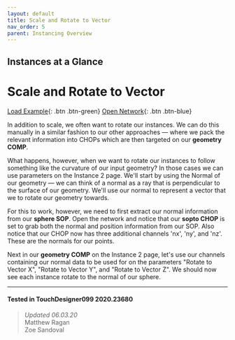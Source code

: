 ```yaml
---
layout: default
title: Scale and Rotate to Vector
nav_order: 5
parent: Instancing Overview
---
```


## Instances at a Glance
# Scale and Rotate to Vector

[Load Example](?remoteTox=https://github.com/mir-lab/touchdesigner-instancing-examples-code/raw/main/tox/001-overview/container_simple_scale_rotate_to_vector.tox){: .btn .btn-green} [Open Network](?openNetwork=True){: .btn .btn-blue}

In addition to scale, we often want to rotate our instances. We can do this manually in a similar fashion to our other approaches — where we pack the relevant information into CHOPs which are then targeted on our **geometry COMP**. 

What happens, however, when we want to rotate our instances to follow something like the curvature of our input geometry? In those cases we can use parameters on the Instance 2 page. We'll start by using the Normal of our geometry — we can think of a normal as a ray that is perpendicular to the surface of our geometry. We'll use our normal to represent a vector that we to rotate our geometry towards. 

For this to work, however, we need to first extract our normal information from our **sphere SOP**. Open the network and notice that our **sopto CHOP** is set to grab both the normal and position information from our SOP. Also notice that our CHOP now has three additional channels 'nx', 'ny', and 'nz'. These are the normals for our points. 

Next in our **geometry COMP** on the Instance 2 page, let's use our channels containing our normal data to be used for on the parameters "Rotate to Vector X", "Rotate to Vector Y", and "Rotate to Vector Z". We should now see each instance rotate to the normal of our sphere.

---

#### Tested in TouchDesigner099 2020.23680 
>*Updated 06.03.20*  
Matthew Ragan  
Zoe Sandoval  